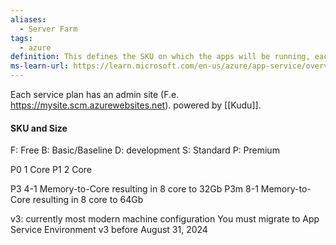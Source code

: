 ```yaml
---
aliases:
  - Server Farm
tags:
  - azure
definition: This defines the SKU on which the apps will be running, each plan belongs to one region
ms-learn-url: https://learn.microsoft.com/en-us/azure/app-service/overview-hosting-plans
---
```

Each service plan has an admin site (F.e. https://mysite.scm.azurewebsites.net).
powered by [[Kudu]].


#### SKU and Size


F: Free 
B: Basic/Baseline
D: development
S: Standard
P: Premium

P0 1 Core
P1 2 Core

P3  4-1 Memory-to-Core resulting in 8 core to 32Gb
P3m 8-1 Memory-to-Core resulting in 8 core to 64Gb

v3: currently most modern machine configuration
You must migrate to App Service Environment v3 before August 31, 2024 




